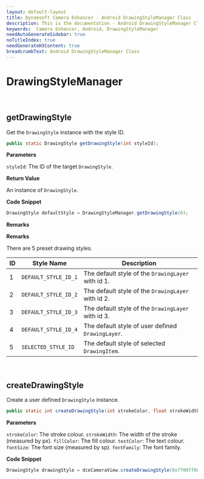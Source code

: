 ```yaml
---
layout: default-layout
title: Dynamsoft Camera Enhancer - Android DrawingStyleManager Class
description: This is the documentation - Android DrawingStyleManager Class page of Dynamsoft Camera Enhancer.
keywords:  Camera Enhancer, Android, DrawingStyleManager
needAutoGenerateSidebar: true
noTitleIndex: true
needGenerateH3Content: true
breadcrumbText: Android DrawingStyleManager Class
---
```


# DrawingStyleManager

&nbsp;

## getDrawingStyle

Get the `DrawingStyle` instance with the style ID.

```java
public static DrawingStyle getDrawingStyle(int styleId);
```

**Parameters**

`styleId`: The ID of the target `DrawingStyle`.

**Return Value**

An instance of `DrawingStyle`.

**Code Snippet**

```java
DrawingStyle defaultStyle = DrawingStyleManager.getDrawingStyle(0);
```

**Remarks**

**Remarks**

There are 5 preset drawing styles.

| ID | Style Name | Description |
| -- | ---------- | ----------- |
| 1 | `DEFAULT_STYLE_ID_1` | The default style of the `DrawingLayer` with id 1. |
| 2 | `DEFAULT_STYLE_ID_2` | The default style of the `DrawingLayer` with id 2. |
| 3 | `DEFAULT_STYLE_ID_3` | The default style of the `DrawingLayer` with id 3. |
| 4 | `DEFAULT_STYLE_ID_4` | The default style of user defined `DrawingLayer`. |
| 5 | `SELECTED_STYLE_ID` | The default style of selected `DrawingItem`. |

&nbsp;

## createDrawingStyle

Create a user defined `DrawingStyle` instance.

```java
public static int createDrawingStyle(int strokeColor, float strokeWidth, int fillColor, int textColor, int fontSize, String fontFamily);
```

**Parameters**

`strokeColor`: The stroke colour.
`strokeWidth`: The width of the stroke (measured by px).
`fillColor`: The fill colour.
`textColor`: The text colour.
`fontSize`: The font size (measured by sp).
`fontFamily`: The font family.

**Code Snippet**

```java
DrawingStyle drawingStyle = dceCameraView.createDrawingStyle(0xff00ff00,2,0xff00ff00,0xff00ff00,12,"sans-serif")
```
